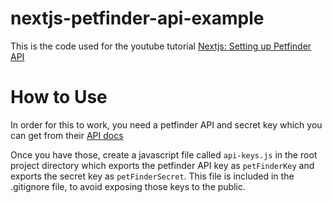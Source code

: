 # nextjs-petfinder-api-example
This is the code used for the youtube tutorial [Nextjs: Setting up Petfinder API](https://www.youtube.com/watch?v=RCg1KKs8v9I)

# How to Use
In order for this to work, you need a petfinder API and secret key which you can get from their [API docs](https://www.petfinder.com/developers/v2/docs/)

Once you have those, create a javascript file called `api-keys.js` in the root project directory which exports the petfinder API key as `petFinderKey` and exports the secret key as `petFinderSecret`. This file is included in the .gitignore file, to avoid exposing those keys to the public.
